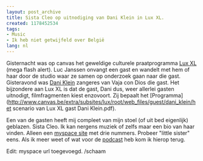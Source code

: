 ```yaml
---
layout: post_archive
title: Sista Cleo op uitnodiging van Dani Klein in Lux XL.
created: 1178452534
tags:
- Music
- Ik heb niet getwijfeld over België
lang: nl
---
```

Gisternacht was op canvas het geweldige culturele praatprogramma [Lux XL](http://www.cuttingedge.be/tv/luxxl) (mega flash alert). Luc Janssen onvangt een gast en wandelt met hem of haar door de studio waar ze samen op onderzoek gaan naar die gast. Gisteravond was [Dani Klein](http://www.zangtalent.be/actueel_nieuws.asp?newsid=8713) zangeres van Vaja con Dios die gast. Het bijzondere aan Lux XL is dat de gast, Dani dus, weer allerlei gasten uitnodigt, filmfragmenten kiest enzovoort. Zij bepaalt het [Programma](http://www.canvas.be/extra/subsites/lux/root/web_files/guest/dani_klein/het scenario van Lux XL gast Dani Klein.pdf).

Een van de gasten heeft mij compleet van mijn stoel (of uit bed eigenlijk) geblazen. Sista Cleo. Ik kan nergens muziek of zelfs maar een bio van haar vinden. Alleen een [myspace site](http://www.myspace.com/sistacleo) met drie nummers. Probeer "little sister" eens. Als ik meer weet of wat voor de [podcast](http://bler.webschuur.com/categorieen/site_classification/podcast") heb kom ik hierop terug.

Edit: myspace url toegevoegd. /schaam
